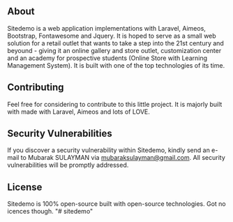 ## About

Sitedemo is a web application implementations with Laravel, Aimeos, Bootstrap, Fontawesome and Jquery. It is hoped to serve as a small web solution for a retail outlet that wants to take a step into the 21st century and beyound - giving it an online gallery and store outlet, customization center and an academy for prospective students (Online Store with Learning Management System). It is built with one of the top technologies of its time.


## Contributing

Feel free for considering to contribute to this little project. It is majorly built with made with Laravel, Aimeos and lots of LOVE.

## Security Vulnerabilities

If you discover a security vulnerability within Sitedemo, kindly send an e-mail to Mubarak SULAYMAN via [mubaraksulayman@gmail.com](mailto:mubaraksulayman@gmail.com). All security vulnerabilities will be promptly addressed.

## License

Sitedemo is 100% open-source built with open-source technologies. Got no icences though.
"# sitedemo" 
